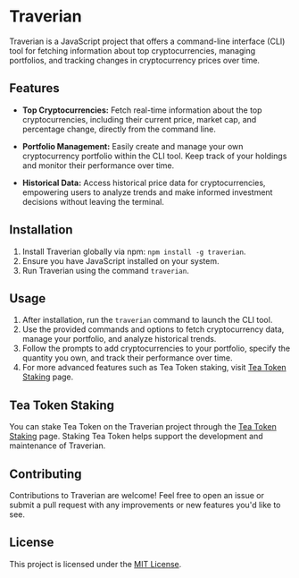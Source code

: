 # Traverian

Traverian is a JavaScript project that offers a command-line interface (CLI) tool for fetching information about top cryptocurrencies, managing portfolios, and tracking changes in cryptocurrency prices over time.

## Features

- **Top Cryptocurrencies:** Fetch real-time information about the top cryptocurrencies, including their current price, market cap, and percentage change, directly from the command line.
  
- **Portfolio Management:** Easily create and manage your own cryptocurrency portfolio within the CLI tool. Keep track of your holdings and monitor their performance over time.
  
- **Historical Data:** Access historical price data for cryptocurrencies, empowering users to analyze trends and make informed investment decisions without leaving the terminal.

## Installation

1. Install Traverian globally via npm: `npm install -g traverian`.
2. Ensure you have JavaScript installed on your system.
3. Run Traverian using the command `traverian`.

## Usage

1. After installation, run the `traverian` command to launch the CLI tool.
2. Use the provided commands and options to fetch cryptocurrency data, manage your portfolio, and analyze historical trends.
3. Follow the prompts to add cryptocurrencies to your portfolio, specify the quantity you own, and track their performance over time.
4. For more advanced features such as Tea Token staking, visit [Tea Token Staking](https://app.tea.xyz/oss-staking/b7d65497-bb04-4ae4-930f-f227f864ca9f) page.

## Tea Token Staking

You can stake Tea Token on the Traverian project through the [Tea Token Staking](https://app.tea.xyz/oss-staking/b7d65497-bb04-4ae4-930f-f227f864ca9f) page. Staking Tea Token helps support the development and maintenance of Traverian.

## Contributing

Contributions to Traverian are welcome! Feel free to open an issue or submit a pull request with any improvements or new features you'd like to see.

## License

This project is licensed under the [MIT License](LICENSE).